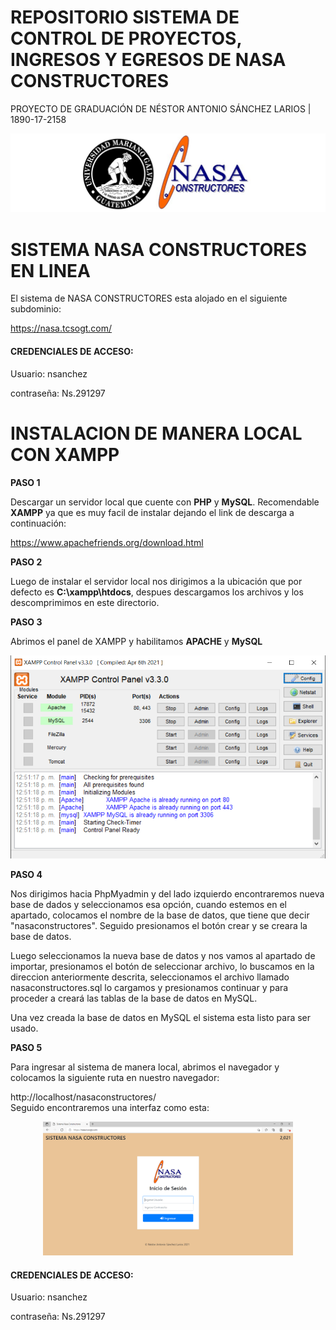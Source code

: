 # REPOSITORIO SISTEMA DE CONTROL DE PROYECTOS, INGRESOS Y EGRESOS DE NASA CONSTRUCTORES

PROYECTO DE GRADUACIÓN DE NÉSTOR ANTONIO SÁNCHEZ LARIOS | 1890-17-2158

<p align="center">
  <img src="img/readme/readme.png" width="600">
</p>


<h1>SISTEMA NASA CONSTRUCTORES EN LINEA</h1>
El sistema de NASA CONSTRUCTORES esta alojado en el siguiente subdominio:       

https://nasa.tcsogt.com/

<h4>CREDENCIALES DE ACCESO:</h4>

Usuario: nsanchez 

contraseña: Ns.291297


<h1>INSTALACION DE MANERA LOCAL CON XAMPP</h1>

 <b>PASO 1</b>
 
 Descargar un servidor local que cuente con <b>PHP</b> y <b>MySQL</b>. Recomendable <b>XAMPP</b> ya que es muy facil de instalar dejando el link de descarga a continuación:

https://www.apachefriends.org/download.html

<b>PASO 2</b>

Luego de instalar el servidor local nos dirigimos a la ubicación que por defecto es <b>C:\xampp\htdocs</b>, despues descargamos los archivos y los descomprimimos en este directorio.

<b>PASO 3</b>

Abrimos el panel de XAMPP y habilitamos <b>APACHE</b> y <b>MySQL</b>

<img src="img/readme/panelxamppp.PNG" width="600">


<b>PASO 4</b>

Nos dirigimos hacia PhpMyadmin y del lado izquierdo encontraremos nueva base de dados y seleccionamos esa opción, cuando estemos en el apartado, colocamos el nombre de la base de datos, que tiene que decir "nasaconstructores". Seguido presionamos el botón crear y se creara la base de datos.

Luego seleccionamos la nueva base de datos y nos vamos al apartado de importar, presionamos el botón de seleccionar archivo, lo buscamos en la direccion anteriormente descrita, seleccionamos el archivo llamado nasaconstructores.sql lo cargamos y presionamos continuar y para proceder a creará las tablas de la base de datos en MySQL.

Una vez creada la base de datos en MySQL el sistema esta listo para ser usado.


<b>PASO 5</b>

Para ingresar al sistema de manera local, abrimos el navegador y colocamos la siguiente ruta en nuestro navegador:

http://localhost/nasaconstructores/
<br>
Seguido encontraremos una interfaz como esta:

<p align="center">
  <img src="img/readme/login.PNG" width="400" title="Login">
</p>


<h4>CREDENCIALES DE ACCESO:</h4>

Usuario: nsanchez 

contraseña: Ns.291297

